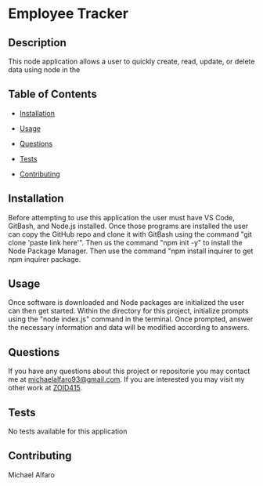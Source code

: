 # Employee Tracker


## Description

This node application allows a user to quickly create, read, update, or delete data using node in the
## Table of Contents

* [Installation](#installation)

* [Usage](#usage)


* [Questions](#questions)

* [Tests](#tests)

* [Contributing](#contributing)

## Installation

Before attempting to use this application the user must have VS Code, GitBash, and Node.js installed. Once those programs are installed the user can copy the GitHub repo and clone it with GitBash using the command "git clone 'paste link here'". Then us the command "npm init -y" to install the Node Package Manager. Then use the command "npm install inquirer to get npm inquirer package.

## Usage

Once software is downloaded and Node packages are initialized the user can then get started. Within the directory for this project, initialize prompts using the "node index.js" command in the terminal. Once prompted, answer the necessary information and data will be modified according to answers.




## Questions

If you have any questions about this project or repositorie you may contact me at michaelalfaro93@gmail.com. If you are interested you may visit my other work at [ZOID415](https://github.com/ZOID415/).

## Tests

No tests available for this application

## Contributing 

Michael Alfaro

